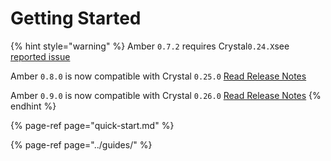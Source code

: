 # Getting Started

{% hint style="warning" %}
Amber `0.7.2` requires Crystal`0.24.X`see [reported issue](https://github.com/amberframework/amber/issues/867)

Amber `0.8.0` is now compatible with Crystal `0.25.0` [Read Release Notes](https://github.com/amberframework/amber/releases/tag/v0.8.0)

Amber `0.9.0` is now compatible with Crystal `0.26.0` [Read Release Notes](https://github.com/amberframework/amber/releases/tag/v0.9.0)
{% endhint %}

{% page-ref page="quick-start.md" %}

{% page-ref page="../guides/" %}

